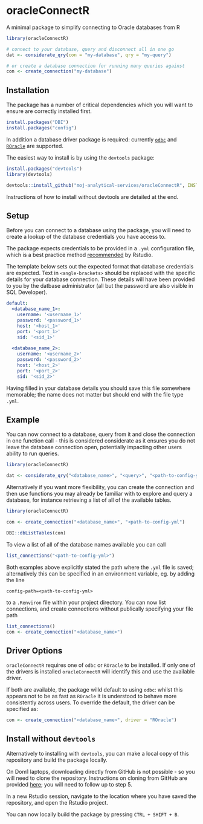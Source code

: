 # oracleConnectR

A minimal package to simplify connecting to Oracle databases from R
```r
library(oracleConnectR)

# connect to your database, query and disconnect all in one go
dat <- considerate_qry(con = "my-database", qry = "my-query")

# or create a database connection for running many queries against
con <- create_connection("my-database")
```

## Installation

The package has a number of critical dependencies which you will want to ensure are correctly installed first.
```r
install.packages("DBI")
install.packages("config")
```

In addition a database driver package is required: currently [`odbc`](https://db.rstudio.com/odbc/) and [`ROracle`](https://www.oracle.com/database/technologies/roracle-downloads.html) are supported.

The easiest way to install is by using the `devtools` package:

``` r
install.packages("devtools")
library(devtools)

devtools::install_github("moj-analytical-services/oracleConnectR", INSTALL_opts=c("--no-multiarch"))
```

Instructions of how to install without devtools are detailed at the end.

## Setup

Before you can connect to a database using the package, you will need to create a lookup of the database credentials you have access to.

The package expects credentials to be provided in a `.yml` configuration file, which is a best practice method [recommended](https://db.rstudio.com/best-practices/managing-credentials/) by Rstudio.

The template below sets out the expected format that database credentials are expected. Text in `<angle-brackets>` should be replaced with the specific details for your database connection. These details will have been provided to you by the datbase administrator (all but the password are also visible in SQL Developer).

```yml
default:
  <database_name_1>:
    username: '<username_1>'
    password: '<password_1>'
    host: '<host_1>'
    port: '<port_1>'
    sid: '<sid_1>'
    
  <database_name_2>:
    username: '<username_2>'
    password: '<password_2>'
    host: '<host_2>'
    port: '<port_2>'
    sid: '<sid_2>'
```

Having filled in your database details you should save this file somewhere memorable; the name does not matter but should end with the file type `.yml`.

## Example

You can now connect to a database, query from it and close the connection in one function call - this is considered considerate as it ensures you do not leave the database connection open, potentially impacting other users ability to run queries.

```r
library(oracleConnectR)

dat <- considerate_qry("<database_name>", "<query>", "<path-to-config-yml")
```

Alternatively if you want more flexibility, you can create the connection and then use functions you may already be familiar with to explore and query a database, for instance retrieving a list of all of the available tables.

```r
library(oracleConnectR)

con <- create_connection("<database_name>", "<path-to-config-yml")

DBI::dbListTables(con)
```

To view a list of all of the database names available you can call

```r
list_connections("<path-to-config-yml>")
```

Both examples above explicitly stated the path where the `.yml` file is saved; alternatively this can be specified in an environment variable, eg. by adding the line

```
config-path=<path-to-config-yml>
```
to a `.Renviron` file within your project directory. You can now list connections, and create connections without publically specifying your file path

```r
list_connections()
con <- create_connection("<database_name>")
```

## Driver Options
`oracleConnectR` requires one of `odbc` or `ROracle` to be installed. If only one of the drivers is installed `oracleConnectR` will identify this and use the available driver.

If both are available, the package willd default to using `odbc`: whilst this appears not to be as fast as `ROracle` it is understood to behave more consistently across users. To override the default, the driver can be specified as:

```r
con <- create_connection("<database_name>", driver = "ROracle")
```


## Install without `devtools`
Alternatively to installing with `devtools`, you can make a local copy of this repository and build the package locally.

On Dom1 laptops, downloading directly from GitHub is not possible - so you will need to clone the repository. Instructions on cloning from GitHub are provided [here](https://github.com/moj-analytical-services/git2r-demo); you will need to follow up to step 5.

In a new Rstudio session, navigate to the location where you have saved the repository, and open the Rstudio project.

You can now locally build the package by pressing `CTRL + SHIFT + B`.

